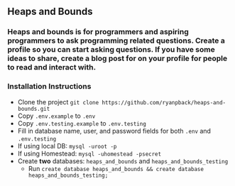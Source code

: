 ## Heaps and Bounds
### Heaps and bounds is for programmers and aspiring programmers to ask programming related questions. Create a profile so you can start asking questions. If you have some ideas to share, create a blog post for on your profile for people to read and interact with.

### Installation Instructions
* Clone the project `git clone https://github.com/ryanpback/heaps-and-bounds.git`
* Copy `.env.example` to `.env`
* Copy `.env.testing.example` to `.env.testing`
* Fill in database name, user, and password fields for both `.env` and `.env.testing`
* If using local DB: `mysql -uroot -p`
* If using Homestead: `mysql -uhomestead -psecret`
* Create **two** databases: `heaps_and_bounds` and `heaps_and_bounds_testing`
    - Run `create database heaps_and_bounds && create database heaps_and_bounds_testing;`
